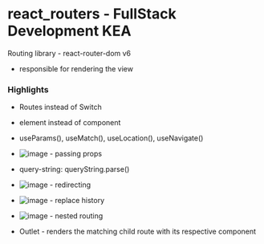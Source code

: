 # react_routers - FullStack Development KEA

Routing library - react-router-dom v6
- responsible for rendering the view

### Highlights

- Routes instead of Switch
- element instead of component
- useParams(), useMatch(), useLocation(), useNavigate()
- ![image](https://user-images.githubusercontent.com/44173409/154358300-4ecbab52-cd9e-4bf2-82ff-bebb07002dbc.png) - passing props
- query-string: queryString.parse()
- ![image](https://user-images.githubusercontent.com/44173409/154358348-f0ec3fc7-337d-42ee-a6c6-f6511626def5.png) - redirecting
- ![image](https://user-images.githubusercontent.com/44173409/154358466-25d3e9f1-4491-414a-9701-2acfe05a417e.png) - replace history
- ![image](https://user-images.githubusercontent.com/44173409/154358540-b80392ca-fdbe-4a94-a1bc-3335f1161007.png) - nested routing

- Outlet - renders the matching child route with its respective component
